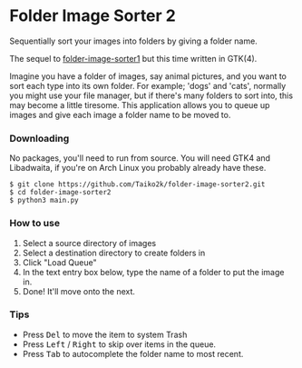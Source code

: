 # Folder Image Sorter 2

Sequentially sort your images into folders by giving a folder name.

The sequel to [folder-image-sorter1](https://github.com/Taiko2k/folder-image-sorter) but this time written in GTK(4).

Imagine you have a folder of images, say animal pictures, and you want to sort each type into its own folder. For example; 'dogs' and 'cats', normally you might use your file manager, but if there's many folders to sort into, this may become a little tiresome. This application allows you to queue up images and give each image a folder name to be moved to.

### Downloading

No packages, you'll need to run from source. You will need GTK4 and Libadwaita, if you're on Arch Linux you probably already have these.

`$ git clone https://github.com/Taiko2k/folder-image-sorter2.git`  
`$ cd folder-image-sorter2`  
`$ python3 main.py`

### How to use

1. Select a source directory of images
2. Select a destination directory to create folders in
3. Click "Load Queue"
4. In the text entry box below, type the name of a folder to put the image in.
5. Done! It'll move onto the next.

### Tips

 - Press <kbd>Del</kbd> to move the item to system Trash
 - Press <kbd>Left</kbd> / <kbd>Right</kbd> to skip over items in the queue.
 - Press <kbd>Tab</kbd> to autocomplete the folder name to most recent.
